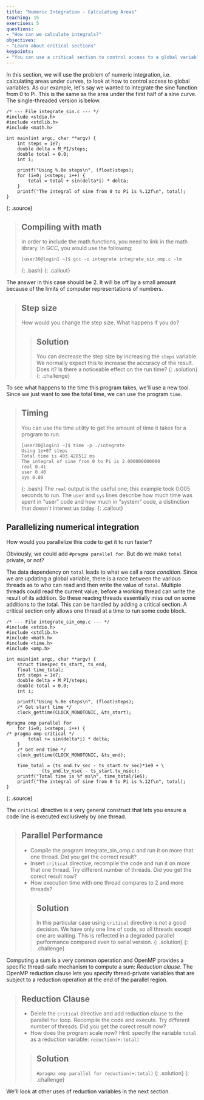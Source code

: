 ```yaml
---
title: "Numeric Integration - Calculating Areas"
teaching: 15
exercises: 5
questions:
- "How can we calculate integrals?"
objectives:
- "Learn about critical sections"
keypoints:
- "You can use a critical section to control access to a global variable"
---
```


In this section, we will use the problem of numeric integration, i.e. calculating areas under curves, to look at how to control access to global variables. As our example, let's say we wanted to integrate the sine function from 0 to Pi. This is the same as the area under the first half of a sine curve. The single-threaded version is below.

~~~
/* --- File integrate_sin.c --- */
#include <stdio.h>
#include <stdlib.h>
#include <math.h>

int main(int argc, char **argv) {
	int steps = 1e7;
	double delta = M_PI/steps;
	double total = 0.0;
	int i;

	printf("Using %.0e steps\n", (float)steps);
	for (i=0; i<steps; i++) {
		total = total + sin(delta*i) * delta;
	}
	printf("The integral of sine from 0 to Pi is %.12f\n", total);
}
~~~
{: .source}

> ## Compiling with math
> In order to include the math functions, you need to link in the math library. In GCC, you would use the following:
> ~~~
> [user30@login1 ~]$ gcc -o integrate integrate_sin_omp.c -lm
> ~~~
> {: .bash}
{: .callout}

The answer in this case should be 2. It will be off by a small amount because of the limits of computer representations of numbers.

> ## Step size
> How would you change the step size.  What happens if you do?
>
> > ## Solution
> > You can decrease the step size by increasing the `steps` variable.
> > We normally expect this to increase the accuracy of the result.  Does it?
> > Is there a noticeable effect on the run time?
> {: .solution}
{: .challenge}

To see what happens to the time this program takes, we'll use a new tool. Since
we just want to see the total time, we can use the program `time`.

> ## Timing
> You can use the time utility to get the amount of time it takes for a program to run.
> ~~~
> [user30@login1 ~]$ time -p ./integrate
> Using 1e+07 steps
> Total time is 403.428512 ms
> The integral of sine from 0 to Pi is 2.000000000000
> real 0.41
> user 0.40
> sys 0.00
> ~~~
> {: .bash}
> The `real` output is the useful one; this example took 0.005 seconds to run.
> The `user` and `sys` lines describe how much time was spent in "user" code
> and how much in "system" code, a distinction that doesn't interest us today.
{: .callout}

## Parallelizing numerical integration
How would you parallelize this code to get it to run faster?

Obviously, we could add `#pragma parallel for`. But do we make `total` private, or not?

The data dependency on `total` leads to what we call a _race condition_. Since we are
updating a global variable, there is a race between the various threads as to
who can read and then write the value of `total`. Multiple threads could read
the current value, before a working thread can write the result of its addition. So these
reading threads essentially miss out on some additions to the total. This can be
handled by adding a critical section. A critical section only allows one thread
at a time to run some code block.

~~~
/* --- File integrate_sin_omp.c --- */
#include <stdio.h>
#include <stdlib.h>
#include <math.h>
#include <time.h>
#include <omp.h>

int main(int argc, char **argv) {
	struct timespec ts_start, ts_end;
	float time_total;
	int steps = 1e7;
	double delta = M_PI/steps;
	double total = 0.0;
	int i;

	printf("Using %.0e steps\n", (float)steps);
	/* Get start time */
	clock_gettime(CLOCK_MONOTONIC, &ts_start);

#pragma omp parallel for
	for (i=0; i<steps; i++) {
/* pragma omp critical */
		total += sin(delta*i) * delta;
	}
	/* Get end time */
	clock_gettime(CLOCK_MONOTONIC, &ts_end);

	time_total = (ts_end.tv_sec - ts_start.tv_sec)*1e9 + \
		     (ts_end.tv_nsec - ts_start.tv_nsec);
	printf("Total time is %f ms\n", time_total/1e6);
	printf("The integral of sine from 0 to Pi is %.12f\n", total);
}
~~~
{: .source}

The `critical` directive is a very general construct that lets you ensure a code line is executed exclusively by one thread.

> ## Parallel Performance
> - Compile the program integrate_sin_omp.c and run it on more that one thread. Did you get the correct result?
> - Insert `critical` directive, recompile the code and run it on more that one thread. Try different number of threads. Did you get the corect result now?
> - How execution time with one thread compares to 2 and more threads?
>
> > ## Solution
> > In this particular case using `critical` directive is not a good decision. We have only one line of code, so all threads except one are waiting. This is reflected in a degraded parallel performance compared even to serial version.
>  {: .solution}
{: .challenge}

Computing a sum is a very common operation and OpenMP provides a specific thread-safe mechanism to compute a sum: *Reduction clause*.
The OpenMP reduction clause lets you specify thread-private variables that are subject to a reduction operation at the end of the parallel region.

> ## Reduction Clause
> - Delele the `critical` directive and add reduction clause to the parallel `for` loop.  Recompile the code and execute. Try different number of threads. Did you get the corect result now?
> - How does the program scale now?
> Hint: specify the variable `total` as a reduction variable: `reduction(+:total)`
>
> > ## Solution
> > `#pragma omp parallel for reduction(+:total)`
>  {: .solution}
{: .challenge}


We'll look at other uses of reduction variables in the next section.
